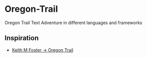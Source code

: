 # Oregon-Trail
Oregon Trail Text Adventure in different languages and frameworks

## Inspiration
* [Keith M Foster -> Oregon Trail](https://keithmfoster.com/the-oregon-trail/)

